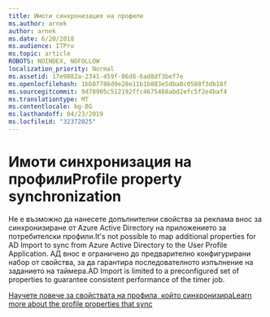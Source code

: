 ```yaml
---
title: Имоти синхронизация на профили
ms.author: arnek
author: arnek
ms.date: 6/20/2018
ms.audience: ITPro
ms.topic: article
ROBOTS: NOINDEX, NOFOLLOW
localization_priority: Normal
ms.assetid: 17e9882a-2341-459f-86d8-6ad8df3bef7e
ms.openlocfilehash: 1bb87786d9e28e11b1b883e5dba0c0588f3db18f
ms.sourcegitcommit: 9d78905c512192ffc4675468abd2efc5f2e4baf4
ms.translationtype: MT
ms.contentlocale: bg-BG
ms.lasthandoff: 04/23/2019
ms.locfileid: "32372025"
---
```

# <a name="profile-property-synchronization"></a><span data-ttu-id="af5c4-102">Имоти синхронизация на профили</span><span class="sxs-lookup"><span data-stu-id="af5c4-102">Profile property synchronization</span></span>

<span data-ttu-id="af5c4-103">Не е възможно да нанесете допълнителни свойства за реклама внос за синхронизиране от Azure Active Directory на приложението за потребителски профили.</span><span class="sxs-lookup"><span data-stu-id="af5c4-103">It's not possible to map additional properties for AD Import to sync from Azure Active Directory to the User Profile Application.</span></span> <span data-ttu-id="af5c4-104">АД внос е ограничено до предварително конфигурирани набор от свойства, за да гарантира последователното изпълнение на заданието на таймера.</span><span class="sxs-lookup"><span data-stu-id="af5c4-104">AD Import is limited to a preconfigured set of properties to guarantee consistent performance of the timer job.</span></span>
  
[<span data-ttu-id="af5c4-105">Научете повече за свойствата на профила, който синхронизира</span><span class="sxs-lookup"><span data-stu-id="af5c4-105">Learn more about the profile properties that sync</span></span>](https://go.microsoft.com/fwlink/?linkid=875671)
  


